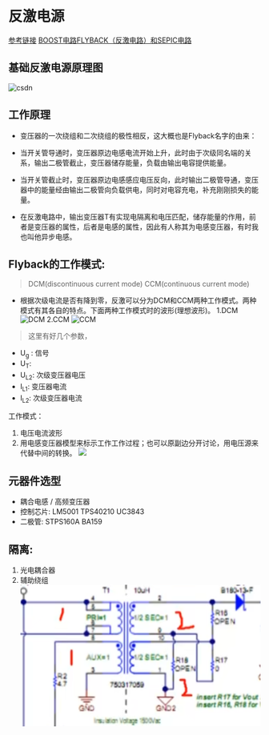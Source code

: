 ﻿---
date: 2024-09-25 22:54:00
category: 电子
---
# 反激电源
[参考链接](https://blog.csdn.net/kdzcq/article/details/126568586)
[BOOST电路FLYBACK（反激电路）和SEPIC电路](https://img-blog.csdnimg.cn/img_convert/4a2d4abd056d8fd943d06e875bf4cfe0.png)
## 基础反激电源原理图
![csdn](https://img-blog.csdnimg.cn/img_convert/0a0c9af17091aafae4f02e7ea175f3be.png)
## 工作原理
- 变压器的一次绕组和二次绕组的极性相反，这大概也是Flyback名字的由来：
- 当开关管导通时，变压器原边电感电流开始上升，此时由于次级同名端的关系，输出二极管截止，变压器储存能量，负载由输出电容提供能量。
- 当开关管截止时，变压器原边电感感应电压反向，此时输出二极管导通，变压器中的能量经由输出二极管向负载供电，同时对电容充电，补充刚刚损失的能量。
    
- 在反激电路中，输出变压器T有实现电隔离和电压匹配，储存能量的作用，前者是变压器的属性，后者是电感的属性，因此有人称其为电感变压器，有时我也叫他异步电感。
## Flyback的工作模式:
 > DCM(discontinuous current mode)
 > CCM(continuous current mode) 
 - 根据次级电流是否有降到零，反激可以分为DCM和CCM两种工作模式。两种模式有其各自的特点。下面两种工作模式时的波形(理想波形)。
    1.DCM ![DCM](https://img-blog.csdnimg.cn/img_convert/76246d664db7a40fb4660f51100b7740.png)
    2.CCM ![CCM](https://img-blog.csdnimg.cn/img_convert/b7db762487d9f8cba413b170b8520a02.png)
    
> 这里有好几个参数，
- U<sub>g</sub> : 信号
- U<sub>T</sub>: 
- U<sub>L2</sub>: 次级变压器电压
- I<sub>L1</sub>: 变压器电流
- I<sub>L2</sub>: 次级变压器电流

工作模式：
1. 电压电流波形
2. 用电感变压器模型来标示工作工作过程；也可以原副边分开讨论，用电压源来代替中间的转换。
![ ](https://img-blog.csdnimg.cn/img_convert/4a2d4abd056d8fd943d06e875bf4cfe0.png)

## 元器件选型
- 耦合电感 / 高频变压器
- 控制芯片: LM5001 TPS40210 UC3843
- 二极管: STPS160A  BA159

## 隔离:
1. 光电耦合器
2. 辅助绕组
![ ](_res/Screenshot_2024-06-22-16-04-19-986_tv.danmaku.bili.png)
